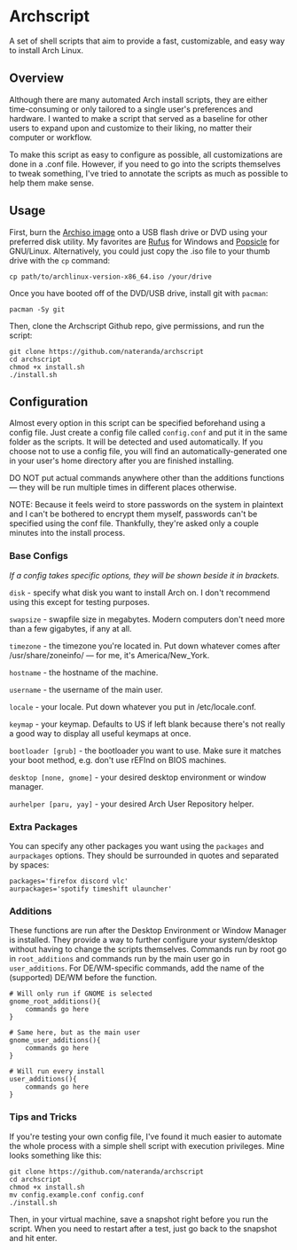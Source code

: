 # Archscript

A set of shell scripts that aim to provide a fast, customizable, and easy way to install Arch Linux.

## Overview

Although there are many automated Arch install scripts, they are either time-consuming or only tailored to a single user's preferences and hardware. I wanted to make a script that served as a baseline for other users to expand upon and customize to their liking, no matter their computer or workflow.

To make this script as easy to configure as possible, all customizations are done in a .conf file. However, if you need to go into the scripts themselves to tweak something, I've tried to annotate the scripts as much as possible to help them make sense.

## Usage

First, burn the [Archiso image](https://archlinux.org/download/) onto a USB flash drive or DVD using your preferred disk utility. My favorites are [Rufus](https://rufus.ie/) for Windows and [Popsicle](https://github.com/pop-os/popsicle) for GNU/Linux. Alternatively, you could just copy the .iso file to your thumb drive with the `cp` command:

```shell
cp path/to/archlinux-version-x86_64.iso /your/drive
```

Once you have booted off of the DVD/USB drive, install git with `pacman`:

```shell
pacman -Sy git
```

Then, clone the Archscript Github repo, give permissions, and run the script:

```shell
git clone https://github.com/nateranda/archscript
cd archscript
chmod +x install.sh
./install.sh
```

## Configuration

Almost every option in this script can be specified beforehand using a config file. Just create a config file called `config.conf` and put it in the same folder as the scripts. It will be detected and used automatically. If you choose not to use a config file, you will find an automatically-generated one in your user's home directory after you are finished installing.

DO NOT put actual commands anywhere other than the additions functions — they will be run multiple times in different places otherwise.

NOTE: Because it feels weird to store passwords on the system in plaintext and I can't be bothered to encrypt them myself, passwords can't be specified using the conf file. Thankfully, they're asked only a couple minutes into the install process.

### Base Configs

*If a config takes specific options, they will be shown beside it in brackets.*

`disk` - specify what disk you want to install Arch on. I don't recommend using this except for testing purposes.

`swapsize` - swapfile size in megabytes. Modern computers don't need more than a few gigabytes, if any at all.

`timezone` - the timezone you're located in. Put down whatever comes after /usr/share/zoneinfo/ — for me, it's America/New_York.

`hostname` - the hostname of the machine.

`username` - the username of the main user.

`locale` - your locale. Put down whatever you put in /etc/locale.conf.

`keymap` - your keymap. Defaults to US if left blank because there's not really a good way to display all useful keymaps at once.

`bootloader [grub]` - the bootloader you want to use. Make sure it matches your boot method, e.g. don't use rEFInd on BIOS machines.

`desktop [none, gnome]` - your desired desktop environment or window manager.

`aurhelper [paru, yay]` - your desired Arch User Repository helper.

### Extra Packages

You can specify any other packages you want using the `packages` and `aurpackages` options. They should be surrounded in quotes and separated by spaces:

```shell
packages='firefox discord vlc'
aurpackages='spotify timeshift ulauncher'
```

### Additions

These functions are run after the Desktop Environment or Window Manager is installed. They provide a way to further configure your system/desktop without having to change the scripts themselves. Commands run by root go in `root_additions` and commands run by the main user go in `user_additions`. For DE/WM-specific commands, add the name of the (supported) DE/WM before the function.

```shell
# Will only run if GNOME is selected
gnome_root_additions(){
    commands go here
}

# Same here, but as the main user
gnome_user_additions(){
    commands go here
}

# Will run every install
user_additions(){
    commands go here
}
```

### Tips and Tricks

If you're testing your own config file, I've found it much easier to automate the whole process with a simple shell script with execution privileges. Mine looks something like this:

```shell
git clone https://github.com/nateranda/archscript
cd archscript
chmod +x install.sh
mv config.example.conf config.conf
./install.sh
```

Then, in your virtual machine, save a snapshot right before you run the script. When you need to restart after a test, just go back to the snapshot and hit enter.